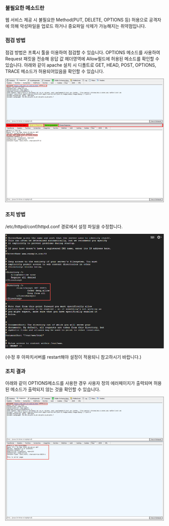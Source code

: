 ### 불필요한 메소드란
웹 서비스 제공 시 불필요한 Method(PUT, DELETE, OPTIONS 등) 허용으로 공격자에 의해 악성파일을 업로드 하거나 중요파일 삭제가 가능해지는 취약점입니다.

### 점검 방법
점검 방법은 프록시 툴을 이용하여 점검할 수 있습니다.
OPTIONS 메소드를 사용하여 Request 패킷을 전송해 응답 값 헤더영역에 Allow필드에 허용된 메소드를 확인할 수 있습니다.
아래와 같이 apache 설치 시 디폴트로 GET, HEAD, POST, OPTIONS, TRACE 메소드가 허용되어있음을 확인할 수 있습니다.

![options](./options.png)

### 조치 방법

/etc/httpd/conf/httpd.conf 경로에서 설정 파일을 수정합니다.

![httpdconf](./httpdconf.png)

(수정 후 아파치서버를 restart해야 설정이 적용되니 참고하시기 바랍니다.)

### 조치 결과

아래와 같이 OPTIONS메소드를 사용한 경우 사용자 정의 에러페이지가 출력되며 허용된 메소드가 출력되지 않는 것을 확인할 수 있습니다.

![result](./result.png)
